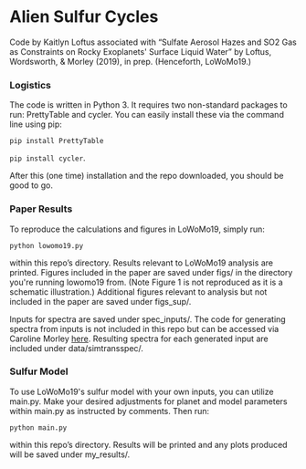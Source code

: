 # Alien Sulfur Cycles
Code by Kaitlyn Loftus associated with “Sulfate Aerosol Hazes and SO2 Gas as Constraints on Rocky Exoplanets' Surface Liquid Water” by Loftus, Wordsworth, &amp; Morley (2019), in prep. (Henceforth, LoWoMo19.)

### Logistics
The code is written in Python 3.
It requires two non-standard packages to run: PrettyTable and cycler. You can easily install these via the command line using pip:

```pip install PrettyTable```

```pip install cycler```.

After this (one time) installation and the repo downloaded, you should be good to go.

### Paper Results
To reproduce the calculations and figures in LoWoMo19, simply run:

```python lowomo19.py```

within this repo’s directory. Results relevant to LoWoMo19 analysis are printed. Figures included in the paper are saved under figs/ in the directory you're running lowomo19 from. (Note Figure 1 is not reproduced as it is a schematic illustration.)  Additional figures relevant to analysis but not included in the paper are saved under figs_sup/. 

Inputs for spectra are saved under spec_inputs/. The code for generating spectra from inputs is not included in this repo but can be accessed via Caroline Morley [here](https://www.carolinemorley.com/models). Resulting spectra for each generated input are included under data/simtransspec/. 

### Sulfur Model
To use LoWoMo19's sulfur model with your own inputs, you can utilize main.py. Make your desired adjustments for planet and model parameters within main.py as instructed by comments. Then run:

```python main.py```

within this repo’s directory. Results will be printed and any plots produced will be saved under my_results/.